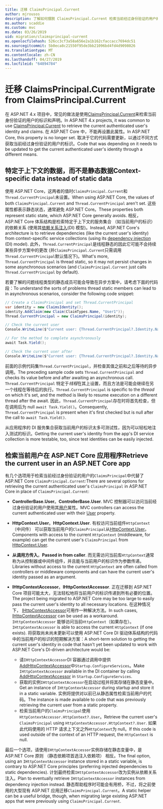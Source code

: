 ```yaml
---
title: 迁移 ClaimsPrincipal.Current
author: mjrousos
description: 了解如何摆脱 ClaimsPrincipal.Current 检索当前经过身份验证的用户的标识和 ASP.NET Core 中的声明。
ms.author: scaddie
ms.custom: mvc
ms.date: 03/26/2019
uid: migration/claimsprincipal-current
ms.openlocfilehash: 526cc3cf3a58a656e2a1b162cfaccacc7694dc51
ms.sourcegitcommit: 5b0eca8c21550f95de3bb21096bd4fd4d9098026
ms.translationtype: MT
ms.contentlocale: zh-CN
ms.lasthandoff: 04/27/2019
ms.locfileid: "64894784"
---
```

# <a name="migrate-from-claimsprincipalcurrent"></a><span data-ttu-id="1c942-103">迁移 ClaimsPrincipal.Current</span><span class="sxs-lookup"><span data-stu-id="1c942-103">Migrate from ClaimsPrincipal.Current</span></span>

<span data-ttu-id="1c942-104">在 ASP.NET 4.x 项目中，常见的做法是使用[ClaimsPrincipal.Current](/dotnet/api/system.security.claims.claimsprincipal.current)来检索当前身份验证的用户的标识和声明。</span><span class="sxs-lookup"><span data-stu-id="1c942-104">In ASP.NET 4.x projects, it was common to use [ClaimsPrincipal.Current](/dotnet/api/system.security.claims.claimsprincipal.current) to retrieve the current authenticated user's identity and claims.</span></span> <span data-ttu-id="1c942-105">在 ASP.NET Core 中，不能再设置此属性。</span><span class="sxs-lookup"><span data-stu-id="1c942-105">In ASP.NET Core, this property is no longer set.</span></span> <span data-ttu-id="1c942-106">取决于它的代码需要更新，以通过不同方式获取当前经过身份验证的用户的标识。</span><span class="sxs-lookup"><span data-stu-id="1c942-106">Code that was depending on it needs to be updated to get the current authenticated user's identity through a different means.</span></span>

## <a name="context-specific-data-instead-of-static-data"></a><span data-ttu-id="1c942-107">特定于上下文的数据，而不是静态数据</span><span class="sxs-lookup"><span data-stu-id="1c942-107">Context-specific data instead of static data</span></span>

<span data-ttu-id="1c942-108">使用 ASP.NET Core，这两者的值时`ClaimsPrincipal.Current`和`Thread.CurrentPrincipal`未设置。</span><span class="sxs-lookup"><span data-stu-id="1c942-108">When using ASP.NET Core, the values of both `ClaimsPrincipal.Current` and `Thread.CurrentPrincipal` aren't set.</span></span> <span data-ttu-id="1c942-109">这些属性都表示静态状态，通常避免 ASP.NET Core。</span><span class="sxs-lookup"><span data-stu-id="1c942-109">These properties both represent static state, which ASP.NET Core generally avoids.</span></span> <span data-ttu-id="1c942-110">相反，ASP.NET Core 体系结构是检索特定于上下文的服务集合 （如当前用户的标识） 的依赖关系 (使用其[依赖关系注入](xref:fundamentals/dependency-injection)(DI) 模型)。</span><span class="sxs-lookup"><span data-stu-id="1c942-110">Instead, ASP.NET Core's architecture is to retrieve dependencies (like the current user's identity) from context-specific service collections (using its [dependency injection](xref:fundamentals/dependency-injection) (DI) model).</span></span> <span data-ttu-id="1c942-111">此外，`Thread.CurrentPrincipal`是线程静态的因此它可能不会持续某些异步方案中的更改 (并`ClaimsPrincipal.Current`只需调用`Thread.CurrentPrincipal`默认情况下)。</span><span class="sxs-lookup"><span data-stu-id="1c942-111">What's more, `Thread.CurrentPrincipal` is thread static, so it may not persist changes in some asynchronous scenarios (and `ClaimsPrincipal.Current` just calls `Thread.CurrentPrincipal` by default).</span></span>

<span data-ttu-id="1c942-112">若要了解的问题线程类型的静态成员可能会导致在异步方案中，请考虑下面的代码段：</span><span class="sxs-lookup"><span data-stu-id="1c942-112">To understand the sorts of problems thread static members can lead to in asynchronous scenarios, consider the following code snippet:</span></span>

```csharp
// Create a ClaimsPrincipal and set Thread.CurrentPrincipal
var identity = new ClaimsIdentity();
identity.AddClaim(new Claim(ClaimTypes.Name, "User1"));
Thread.CurrentPrincipal = new ClaimsPrincipal(identity);

// Check the current user
Console.WriteLine($"Current user: {Thread.CurrentPrincipal?.Identity.Name}");

// For the method to complete asynchronously
await Task.Yield();

// Check the current user after
Console.WriteLine($"Current user: {Thread.CurrentPrincipal?.Identity.Name}");
```

<span data-ttu-id="1c942-113">前面的示例代码集`Thread.CurrentPrincipal`，并检查其值之前和之后等待的异步调用。</span><span class="sxs-lookup"><span data-stu-id="1c942-113">The preceding sample code sets `Thread.CurrentPrincipal` and checks its value before and after awaiting an asynchronous call.</span></span> <span data-ttu-id="1c942-114">`Thread.CurrentPrincipal` 特定于*线程*在其上设置，而且方法是可能会继续在另一个线程在等待后的执行。</span><span class="sxs-lookup"><span data-stu-id="1c942-114">`Thread.CurrentPrincipal` is specific to the *thread* on which it's set, and the method is likely to resume execution on a different thread after the await.</span></span> <span data-ttu-id="1c942-115">因此，`Thread.CurrentPrincipal`存在时将首先检查，但在调用后为 null `await Task.Yield()`。</span><span class="sxs-lookup"><span data-stu-id="1c942-115">Consequently, `Thread.CurrentPrincipal` is present when it's first checked but is null after the call to `await Task.Yield()`.</span></span>

<span data-ttu-id="1c942-116">从应用程序的 DI 服务集合获取当前用户的标识太多可测试性，因为可以轻松地注入测试的标识。</span><span class="sxs-lookup"><span data-stu-id="1c942-116">Getting the current user's identity from the app's DI service collection is more testable, too, since test identities can be easily injected.</span></span>

## <a name="retrieve-the-current-user-in-an-aspnet-core-app"></a><span data-ttu-id="1c942-117">检索当前用户在 ASP.NET Core 应用程序</span><span class="sxs-lookup"><span data-stu-id="1c942-117">Retrieve the current user in an ASP.NET Core app</span></span>

<span data-ttu-id="1c942-118">有几个选项用于检索当前经过身份验证的用户的`ClaimsPrincipal`中代替了 ASP.NET Core `ClaimsPrincipal.Current`:</span><span class="sxs-lookup"><span data-stu-id="1c942-118">There are several options for retrieving the current authenticated user's `ClaimsPrincipal` in ASP.NET Core in place of `ClaimsPrincipal.Current`:</span></span>

* <span data-ttu-id="1c942-119">**ControllerBase.User**。</span><span class="sxs-lookup"><span data-stu-id="1c942-119">**ControllerBase.User**.</span></span> <span data-ttu-id="1c942-120">MVC 控制器可以访问当前经过身份验证的用户使用其[用户](/dotnet/api/microsoft.aspnetcore.mvc.controllerbase.user)属性。</span><span class="sxs-lookup"><span data-stu-id="1c942-120">MVC controllers can access the current authenticated user with their [User](/dotnet/api/microsoft.aspnetcore.mvc.controllerbase.user) property.</span></span>
* <span data-ttu-id="1c942-121">**HttpContext.User**。</span><span class="sxs-lookup"><span data-stu-id="1c942-121">**HttpContext.User**.</span></span> <span data-ttu-id="1c942-122">有权访问当前组件`HttpContext`（中间件） 可以获取当前用户的`ClaimsPrincipal`从[HttpContext.User](/dotnet/api/microsoft.aspnetcore.http.httpcontext.user)。</span><span class="sxs-lookup"><span data-stu-id="1c942-122">Components with access to the current `HttpContext` (middleware, for example) can get the current user's `ClaimsPrincipal` from [HttpContext.User](/dotnet/api/microsoft.aspnetcore.http.httpcontext.user).</span></span>
* <span data-ttu-id="1c942-123">**从调用方传入**。</span><span class="sxs-lookup"><span data-stu-id="1c942-123">**Passed in from caller**.</span></span> <span data-ttu-id="1c942-124">而无需访问当前库`HttpContext`通常称为从控制器或中间件组件，并且能与当前用户的标识作为参数传递。</span><span class="sxs-lookup"><span data-stu-id="1c942-124">Libraries without access to the current `HttpContext` are often called from controllers or middleware components and can have the current user's identity passed as an argument.</span></span>
* <span data-ttu-id="1c942-125">**IHttpContextAccessor**。</span><span class="sxs-lookup"><span data-stu-id="1c942-125">**IHttpContextAccessor**.</span></span> <span data-ttu-id="1c942-126">正在迁移到 ASP.NET Core 项目可能太大，无法轻松地将当前用户的标识传递到所有必要的位置。</span><span class="sxs-lookup"><span data-stu-id="1c942-126">The project being migrated to ASP.NET Core may be too large to easily pass the current user's identity to all necessary locations.</span></span> <span data-ttu-id="1c942-127">在这种情况下， [IHttpContextAccessor](/dotnet/api/microsoft.aspnetcore.http.ihttpcontextaccessor)可用作一种解决方法。</span><span class="sxs-lookup"><span data-stu-id="1c942-127">In such cases, [IHttpContextAccessor](/dotnet/api/microsoft.aspnetcore.http.ihttpcontextaccessor) can be used as a workaround.</span></span> <span data-ttu-id="1c942-128">`IHttpContextAccessor` 能够访问当前`HttpContext`（如果存在）。</span><span class="sxs-lookup"><span data-stu-id="1c942-128">`IHttpContextAccessor` is able to access the current `HttpContext` (if one exists).</span></span> <span data-ttu-id="1c942-129">将获取尚未尚未更新可以使用 ASP.NET Core DI 驱动体系结构的代码中的当前用户的标识的短期解决方案：</span><span class="sxs-lookup"><span data-stu-id="1c942-129">A short-term solution to getting the current user's identity in code that hasn't yet been updated to work with ASP.NET Core's DI-driven architecture would be:</span></span>

  * <span data-ttu-id="1c942-130">请`IHttpContextAccessor`DI 容器通过调用中提供[AddHttpContextAccessor](https://github.com/aspnet/Hosting/issues/793)中`Startup.ConfigureServices`。</span><span class="sxs-lookup"><span data-stu-id="1c942-130">Make `IHttpContextAccessor` available in the DI container by calling [AddHttpContextAccessor](https://github.com/aspnet/Hosting/issues/793) in `Startup.ConfigureServices`.</span></span>
  * <span data-ttu-id="1c942-131">获取的实例`IHttpContextAccessor`在启动过程并将其存储在静态变量中。</span><span class="sxs-lookup"><span data-stu-id="1c942-131">Get an instance of `IHttpContextAccessor` during startup and store it in a static variable.</span></span> <span data-ttu-id="1c942-132">实例将提供对以前已从静态属性检索当前用户的代码。</span><span class="sxs-lookup"><span data-stu-id="1c942-132">The instance is made available to code that was previously retrieving the current user from a static property.</span></span>
  * <span data-ttu-id="1c942-133">检索当前用户的`ClaimsPrincipal`使用`HttpContextAccessor.HttpContext?.User`。</span><span class="sxs-lookup"><span data-stu-id="1c942-133">Retrieve the current user's `ClaimsPrincipal` using `HttpContextAccessor.HttpContext?.User`.</span></span> <span data-ttu-id="1c942-134">如果此代码使用的 HTTP 请求上下文之外`HttpContext`为 null。</span><span class="sxs-lookup"><span data-stu-id="1c942-134">If this code is used outside of the context of an HTTP request, the `HttpContext` is null.</span></span>

<span data-ttu-id="1c942-135">最后一个选项，请使用`IHttpContextAccessor`实例存储在静态变量中，是 ASP.NET Core 原则 （静态依赖项首选注入依赖项） 相反。</span><span class="sxs-lookup"><span data-stu-id="1c942-135">The final option, using an `IHttpContextAccessor` instance stored in a static variable, is contrary to ASP.NET Core principles (preferring injected dependencies to static dependencies).</span></span> <span data-ttu-id="1c942-136">计划最终检索`IHttpContextAccessor`改为实例从依赖关系注入。</span><span class="sxs-lookup"><span data-stu-id="1c942-136">Plan to eventually retrieve `IHttpContextAccessor` instances from dependency injection instead.</span></span> <span data-ttu-id="1c942-137">静态帮助程序时可能会有用桥，不过，将之前使用的大型现有 ASP.NET 应用迁移`ClaimsPrincipal.Current`。</span><span class="sxs-lookup"><span data-stu-id="1c942-137">A static helper can be a useful bridge, though, when migrating large existing ASP.NET apps that were previously using `ClaimsPrincipal.Current`.</span></span>
